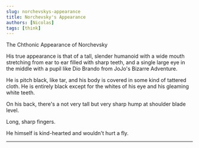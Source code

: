 ```yaml
---
slug: norchevskys-appearance
title: Norchevsky's Appearance
authors: [Nicolas]
tags: [think]
---
```


The Chthonic Appearance of Norchevsky

<!-- truncate -->

His true appearance is that of a tall, slender humanoid with a wide mouth stretching from ear to ear filled with sharp teeth, and a single large eye in the middle with a pupil like Dio Brando from JoJo's Bizarre Adventure.

He is pitch black, like tar, and his body is covered in some kind of tattered cloth. He is entirely black except for the whites of his eye and his gleaming white teeth.

On his back, there's a not very tall but very sharp hump at shoulder blade level.

Long, sharp fingers.

He himself is kind-hearted and wouldn't hurt a fly.

---